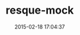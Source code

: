---
layout: post
title:  "resque-mock"
repo:   "dpiddy/resque-mock"
date:   2015-02-18 17:04:37
gemurl: https://github.com/dpiddy/resque-mock
---